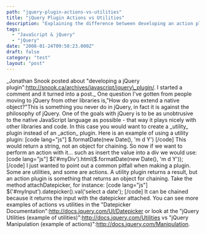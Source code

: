 ```yaml
---
path: "jquery-plugin-actions-vs-utilities"
title: "jQuery Plugin Actions vs Utilities"
description: "Explaining the difference between developing an action plugin vs a utility plugin."
tags: 
  - "JavaScript & jQuery"
  - "jQuery"
date: "2008-01-24T09:50:23.000Z"
draft: false
category: "test"
layout: "post"
---
```


\_Jonathan Snook posted about "developing a jQuery plugin":http://snook.ca/archives/javascript/jquery\_plugin/. I started a comment and it turned into a post._ One question I've gotten from people moving to jQuery from other libraries is,"How do you extend a native object?"This is something you never do in jQuery, in fact it is against the philosophy of jQuery. One of the goals with jQuery is to be as unobtrusive to the native JavaScript language as possible - that way it plays nicely with other libraries and code. In this case you would want to create a \_utility\_ plugin instead of an \_action\_ plugin. Here is an example of using a utility plugin: \[code lang="js"\] $.formatDate(new Date(), 'm d Y') \[/code\] This would return a string, not an object for chaining. So now if we want to perform an action with it... such as insert the value into a div we would use: \[code lang="js"\] $('#myDiv').html($.formatDate(new Date(), 'm d Y')); \[/code\] I just wanted to point out a common pitfall when making a plugin. Some are utilities, and some are actions. A utility plugin returns a result, but an action plugin is something that returns an object for chaining. Take the method attachDatepicker, for instance: \[code lang="js"\] $('#myInput').datepicker().val('select a date'); \[/code\] It can be chained because it returns the input with the datepicker attached. You can see more examples of actions vs utilities in the "Datepicker Documentation":http://docs.jquery.com/UI/Datepicker or look at the "jQuery Utilities (example of utilities)":http://docs.jquery.com/Utilities vs "jQuery Manipulation (example of actions)":http://docs.jquery.com/Manipulation.